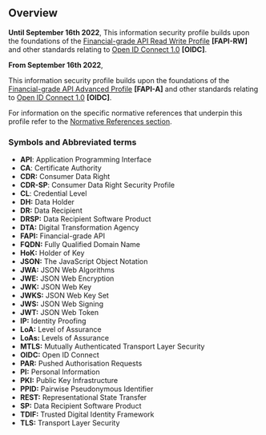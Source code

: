 
## Overview

**Until September 16th 2022**,
This information security profile builds upon the foundations of the [Financial-grade API Read Write Profile](https://openid.net/specs/openid-financial-api-part-2.html) **[FAPI-RW]** and other standards relating to
[Open ID Connect 1.0](http://openid.net/specs/openid-connect-core-1_0.html) **[OIDC]**.

**From September 16th 2022**,

This information security profile builds upon the foundations of the [Financial-grade API Advanced Profile](https://openid.net/specs/openid-financial-api-part-2-1_0.html) **[FAPI-A]** and other standards relating to
[Open ID Connect 1.0](http://openid.net/specs/openid-connect-core-1_0.html) **[OIDC]**.

For information on the specific normative references that underpin this profile refer to the [Normative References section](#normative-references).

### Symbols and Abbreviated terms
-   **API**: Application Programming Interface
-   **CA**: Certificate Authority
-   **CDR:** Consumer Data Right
-   **CDR-SP**: Consumer Data Right Security Profile
-   **CL**: Credential Level
-   **DH:** Data Holder
-   **DR:** Data Recipient
-   **DRSP:** Data Recipient Software Product
-   **DTA:** Digital Transformation Agency
-   **FAPI:** Financial-grade API
-   **FQDN:** Fully Qualified Domain Name
-   **HoK:** Holder of Key
-   **JSON:** The JavaScript Object Notation
-   **JWA:** JSON Web Algorithms
-   **JWE:** JSON Web Encryption
-   **JWK:** JSON Web Key
-   **JWKS:** JSON Web Key Set
-   **JWS:** JSON Web Signing
-   **JWT:** JSON Web Token
-   **IP:** Identity Proofing
-   **LoA:** Level of Assurance
-   **LoAs:** Levels of Assurance
-   **MTLS:** Mutually Authenticated Transport Layer Security
-   **OIDC:** Open ID Connect
-   **PAR:** Pushed Authorisation Requests
-   **PI:** Personal Information
-   **PKI:** Public Key Infrastructure
-   **PPID:** Pairwise Pseudonymous Identifier
-   **REST:** Representational State Transfer
-   **SP:** Data Recipient Software Product
-   **TDIF:** Trusted Digital Identity Framework
-   **TLS:** Transport Layer Security
